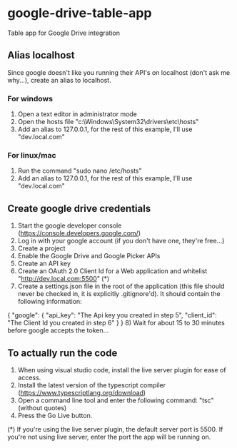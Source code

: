 # google-drive-table-app
Table app for Google Drive integration

## Alias localhost
Since google doesn't like you running their API's on localhost (don't ask me why...), create an alias to localhost.

### For windows
1) Open a text editor in administrator mode
2) Open the hosts file "c:\Windows\System32\drivers\etc\hosts"
3) Add an alias to 127.0.0.1, for the rest of this example, I'll use "dev.local.com"

### For linux/mac
1) Run the command "sudo nano /etc/hosts"
2) Add an alias to 127.0.0.1, for the rest of this example, I'll use "dev.local.com"

## Create google drive credentials
1) Start the google developer console (https://console.developers.google.com/)
2) Log in with your google account (if you don't have one, they're free...)
3) Create a project
4) Enable the Google Drive and Google Picker APIs
5) Create an API key
6) Create an OAuth 2.0 Client Id for a Web application and whitelist "http://dev.local.com:5500" (*)
7) Create a settings.json file in the root of the application (this file should never be checked in, it is explicitly .gitignore'd). It should contain the following information:

{
    "google": {
        "api_key": "The Api key you created in step 5",
        "client_id": "The Client Id you created in step 6"
    }
}
8) Wait for about 15 to 30 minutes before google accepts the token...

## To actually run the code
1) When using visual studio code, install the live server plugin for ease of access.
2) Install the latest version of the typescript compiler (https://www.typescriptlang.org/download)
3) Open a command line tool and enter the following command: "tsc" (without quotes)
4) Press the Go Live button.


(*) If you're using the live server plugin, the default server port is 5500. If you're not using live server, enter the port the app will be running on.